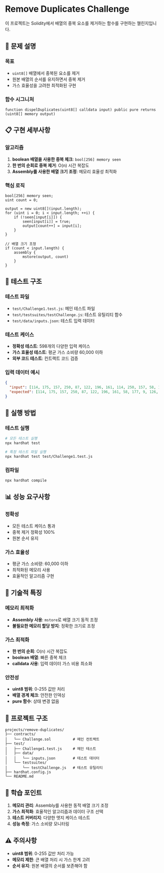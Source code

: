 # Remove Duplicates Challenge

이 프로젝트는 Solidity에서 배열의 중복 요소를 제거하는 함수를 구현하는 챌린지입니다.

## 🎯 문제 설명

### 목표
- `uint8[]` 배열에서 중복된 요소를 제거
- 원본 배열의 순서를 유지하면서 중복 제거
- 가스 효율성을 고려한 최적화된 구현

### 함수 시그니처
```solidity
function dispelDuplicates(uint8[] calldata input) public pure returns (uint8[] memory output)
```

## 📋 구현 세부사항

### 알고리즘
1. **boolean 배열을 사용한 중복 체크**: `bool[256] memory seen`
2. **한 번의 순회로 중복 제거**: O(n) 시간 복잡도
3. **Assembly를 사용한 배열 크기 조정**: 메모리 효율성 최적화

### 핵심 로직
```solidity
bool[256] memory seen;
uint count = 0;

output = new uint8[](input.length);
for (uint i = 0; i < input.length; ++i) {
    if (!seen[input[i]]) {
        seen[input[i]] = true;
        output[count++] = input[i];
    }
}

// 배열 크기 조정
if (count < input.length) {
    assembly {
        mstore(output, count)
    }
}
```

## 🧪 테스트 구조

### 테스트 파일
- `test/Challenge1.test.js`: 메인 테스트 파일
- `test/testsuites/testChallenge.js`: 테스트 유틸리티 함수
- `test/data/inputs.json`: 테스트 입력 데이터

### 테스트 케이스
- **정확성 테스트**: 598개의 다양한 입력 케이스
- **가스 효율성 테스트**: 평균 가스 소비량 60,000 이하
- **외부 코드 테스트**: 컨트랙트 코드 검증

### 입력 데이터 예시
```json
{
  "input": [114, 175, 157, 250, 87, 122, 196, 161, 114, 250, 157, 58, 177, 9, 126, 126, 250, 140, 247, 4, 122],
  "expected": [114, 175, 157, 250, 87, 122, 196, 161, 58, 177, 9, 126, 140, 247, 4]
}
```

## 🚀 실행 방법

### 테스트 실행
```bash
# 모든 테스트 실행
npx hardhat test

# 특정 테스트 파일 실행
npx hardhat test test/Challenge1.test.js
```

### 컴파일
```bash
npx hardhat compile
```

## 📊 성능 요구사항

### 정확성
- 모든 테스트 케이스 통과
- 중복 제거 정확성 100%
- 원본 순서 유지

### 가스 효율성
- 평균 가스 소비량: 60,000 이하
- 최적화된 메모리 사용
- 효율적인 알고리즘 구현

## 🔧 기술적 특징

### 메모리 최적화
- **Assembly 사용**: `mstore`로 배열 크기 동적 조정
- **불필요한 메모리 할당 방지**: 정확한 크기로 조정

### 가스 최적화
- **한 번의 순회**: O(n) 시간 복잡도
- **boolean 배열**: 빠른 중복 체크
- **calldata 사용**: 입력 데이터 가스 비용 최소화

### 안전성
- **uint8 범위**: 0-255 값만 처리
- **배열 경계 체크**: 안전한 인덱싱
- **pure 함수**: 상태 변경 없음

## 📁 프로젝트 구조

```
projects/remove-duplicates/
├── contracts/
│   └── Challenge.sol          # 메인 컨트랙트
├── test/
│   ├── Challenge1.test.js     # 메인 테스트
│   ├── data/
│   │   └── inputs.json        # 테스트 데이터
│   └── testsuites/
│       └── testChallenge.js   # 테스트 유틸리티
├── hardhat.config.js
└── README.md
```

## 🎯 학습 포인트

1. **메모리 관리**: Assembly를 사용한 동적 배열 크기 조정
2. **가스 최적화**: 효율적인 알고리즘과 데이터 구조 선택
3. **테스트 커버리지**: 다양한 엣지 케이스 테스트
4. **성능 측정**: 가스 소비량 모니터링

## ⚠️ 주의사항

- **uint8 범위**: 0-255 값만 처리 가능
- **메모리 제한**: 큰 배열 처리 시 가스 한계 고려
- **순서 유지**: 원본 배열의 순서를 보존해야 함 